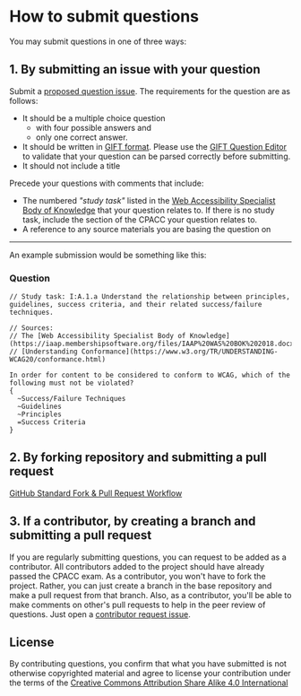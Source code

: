 # How to submit questions
You may submit questions in one of three ways:
## 1. By submitting an issue with your question

Submit a [proposed question issue](https://github.com/robfentress/was-practice/issues/new?assignees=&labels=proposed+question&template=proposed-question.md&title=%5BQUESTION%5D). The requirements for the question are as follows:

* It should be a multiple choice question 
  * with four possible answers and 
  * only one correct answer.  
* It should be written in [GIFT format](https://docs.moodle.org/37/en/GIFT_format#Multiple_choice).  Please use the [GIFT Question Editor](https://fuhrmanator.github.io/GIFT-grammar-PEG.js/docs/editor/editor.html) to validate that your question can be parsed correctly before submitting.
* It should not include a title

Precede your questions with comments that include:
* The numbered _"study task"_ listed in the [Web Accessibility Specialist Body of Knowledge](https://iaap.membershipsoftware.org/files/IAAP%20WAS%20BOK%202018.docx) that your question relates to.  If there is no study task, include the section of the CPACC your question relates to.
* A reference to any source materials you are basing the question on

***

An example submission would be something like this:

### Question
```
// Study task: I:A.1.a Understand the relationship between principles, guidelines, success criteria, and their related success/failure techniques.

// Sources:
// The [Web Accessibility Specialist Body of Knowledge](https://iaap.membershipsoftware.org/files/IAAP%20WAS%20BOK%202018.docx)
// [Understanding Conformance](https://www.w3.org/TR/UNDERSTANDING-WCAG20/conformance.html)

In order for content to be considered to conform to WCAG, which of the following must not be violated?
{
  ~Success/Failure Techniques
  ~Guidelines
  ~Principles
  =Success Criteria
}
```
## 2. By forking repository and submitting a pull request

[GitHub Standard Fork & Pull Request Workflow](https://gist.github.com/Chaser324/ce0505fbed06b947d962)

## 3. If a contributor, by creating a branch and submitting a pull request

If you are regularly submitting questions, you can request to be added as a contributor.  All contributors added to the project should have already passed the CPACC exam. As a contributor, you won't have to fork the project.  Rather, you can just create a branch in the base repository and make a pull request from that branch.  Also, as a contributor, you'll be able to make comments on other's pull requests to help in the peer review of questions.  Just open a [contributor request issue](https://github.com/robfentress/was-practice/issues/new?assignees=&labels=&template=contributor-request.md&title=).

## License

By contributing questions, you confirm that what you have submitted is not otherwise copyrighted material and agree to license your contribution under the terms of the [Creative Commons Attribution Share Alike 4.0 International](https://github.com/robfentress/was-practice/blob/master/LICENSE)
